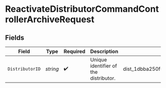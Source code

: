 # ReactivateDistributorCommandControllerArchiveRequest


## Fields

| Field                                 | Type                                  | Required                              | Description                           | Example                               |
| ------------------------------------- | ------------------------------------- | ------------------------------------- | ------------------------------------- | ------------------------------------- |
| `DistributorID`                       | *string*                              | :heavy_check_mark:                    | Unique identifier of the distributor. | dist_1dbba250f6c4405e9699fbe9d8e48d72 |